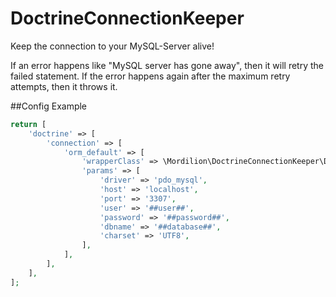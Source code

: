 # DoctrineConnectionKeeper
Keep the connection to your MySQL-Server alive!

If an error happens like "MySQL server has gone away", then it will retry the failed statement. If the error happens again after the maximum retry attempts, then it throws it.

##Config Example
```php
return [
    'doctrine' => [
        'connection' => [
            'orm_default' => [
                'wrapperClass' => \Mordilion\DoctrineConnectionKeeper\Doctrine\DBAL\Connection::class,
                'params' => [
                    'driver' => 'pdo_mysql',
                    'host' => 'localhost',
                    'port' => '3307',
                    'user' => '##user##',
                    'password' => '##password##',
                    'dbname' => '##database##',
                    'charset' => 'UTF8',
                ],
            ],
        ],
    ],
];
```

